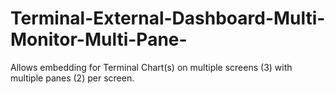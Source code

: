 # Terminal-External-Dashboard-Multi-Monitor-Multi-Pane-
Allows embedding for Terminal Chart(s) on multiple screens (3) with multiple panes (2) per screen.
